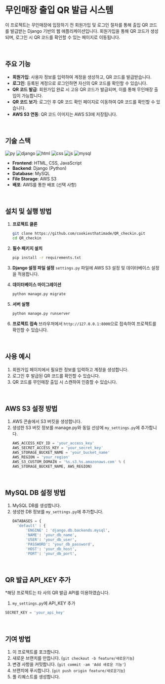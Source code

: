 # 무인매장 출입 QR 발급 시스템

이 프로젝트는 무인매장에 입장하기 전 회원가입 및 로그인 절차를 통해 출입 QR 코드를 발급받는 Django 기반의 웹 애플리케이션입니다. 회원가입을 통해 QR 코드가 생성되며, 로그인 시 QR 코드를 확인할 수 있는 페이지로 이동됩니다.

</br>

## 주요 기능

- **회원가입**: 사용자 정보를 입력하여 계정을 생성하고, QR 코드를 발급받습니다.
- **로그인**: 등록된 계정으로 로그인하면 자신의 QR 코드를 확인할 수 있습니다.
- **QR 코드 발급**: 회원가입 완료 시 고유 QR 코드가 발급되며, 이를 통해 무인매장 출입이 가능합니다.
- **QR 코드 보기**: 로그인 후 QR 코드 확인 페이지로 이동하여 QR 코드를 확인할 수 있습니다.
- **AWS S3 연동**: QR 코드 이미지는 AWS S3에 저장됩니다.

</br>

## 기술 스택
![py](https://img.shields.io/badge/Python-3776AB?style=for-the-badge&logo=python&logoColor=white) 
![django](https://img.shields.io/badge/Django-000000?style=for-the-badge&logo=django&logoColor=white)
![html](https://img.shields.io/badge/HTML-239120?style=for-the-badge&logo=html5&logoColor=white) 
![css](https://img.shields.io/badge/CSS-00758F?&style=for-the-badge&logo=css3&logoColor=white) 
![js](https://img.shields.io/badge/JavaScript-F7DF1E?style=for-the-badge&logo=JavaScript&logoColor=white)
![mysql](https://img.shields.io/badge/Mysql-F29111?style=for-the-badge&logo=mysql&logoColor=white)

- **Frontend**: HTML, CSS, JavaScript
- **Backend**: Django (Python)
- **Database**: MySQL
- **File Storage**: AWS S3
- **배포**: AWS를 통한 배포 (선택 사항)

</br>

## 설치 및 실행 방법

1. **프로젝트 클론**
    ```bash
    git clone https://github.com/cookiesthatimade/QR_checkin.git
    cd QR_checkin
    ```

2. **필수 패키지 설치**
    ```bash
    pip install -r requirements.txt
    ```

3. **Django 설정 파일 설정**
    `settings.py` 파일에 AWS S3 설정 및 데이터베이스 설정을 적용합니다.

4. **데이터베이스 마이그레이션**
    ```bash
    python manage.py migrate
    ```

5. **서버 실행**
    ```bash
    python manage.py runserver
    ```

6. **프로젝트 접속**
    브라우저에서 `http://127.0.0.1:8000`으로 접속하여 프로젝트를 확인할 수 있습니다.

</br>

## 사용 예시

1. 회원가입 페이지에서 필요한 정보를 입력하고 계정을 생성합니다.
2. 로그인 후 발급된 QR 코드를 확인할 수 있습니다.
3. QR 코드를 무인매장 출입 시 스캔하여 인증할 수 있습니다.

</br>

## AWS S3 설정 방법

1. AWS 콘솔에서 S3 버킷을 생성합니다.
2. 생성한 S3 버킷 정보를 manage.py와 동일 선상에 `my_settings.py`에 추가합니다.
    ```python
    AWS_ACCESS_KEY_ID = 'your_access_key'
    AWS_SECRET_ACCESS_KEY = 'your_secret_key'
    AWS_STORAGE_BUCKET_NAME = 'your_bucket_name'
    AWS_REGION = 'your_region'
    AWS_S3_CUSTOM_DOMAIN = '%s.s3.%s.amazonaws.com' % (
    AWS_STORAGE_BUCKET_NAME, AWS_REGION)
    ```
</br>

## MySQL DB 설정 방법

1. MySQL DB를 생성합니다.
2. 생성한 DB 정보를 `my_settings.py`에 추가합니다.
    ```python
    DATABASES = {
      'default' : {
          'ENGINE' : 'django.db.backends.mysql',
          'NAME': 'your_db_name',
          'USER': 'your_db_user',
          'PASSWORD': 'your_db_password',
          'HOST': 'your_db_host',
          'PORT': 'your_db_port',
    ```
</br>

## QR 발급 API_KEY 추가

*해당 프로젝트는 타 사의 QR 발급 API를 이용하였습니다.
1. `my_settings.py`에 API_KEY 추가
  ```python
  SECRET_KEY = 'your_api_key'
  ```
    
</br>

## 기여 방법

1. 이 프로젝트를 포크합니다.
2. 새로운 브랜치를 만듭니다. (`git checkout -b feature/새로운기능`)
3. 변경 사항을 커밋합니다. (`git commit -am 'Add 새로운 기능'`)
4. 브랜치에 푸시합니다. (`git push origin feature/새로운기능`)
5. 풀 리퀘스트를 생성합니다.

</br>

